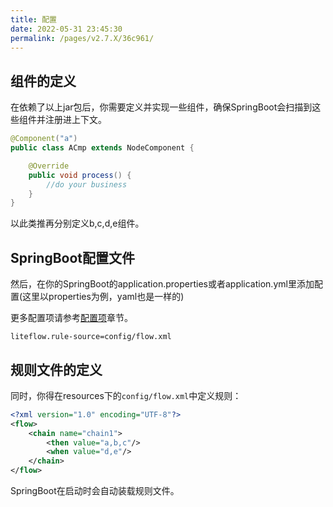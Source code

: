```yaml
---
title: 配置
date: 2022-05-31 23:45:30
permalink: /pages/v2.7.X/36c961/
---
```


## 组件的定义

在依赖了以上jar包后，你需要定义并实现一些组件，确保SpringBoot会扫描到这些组件并注册进上下文。

```java
@Component("a")
public class ACmp extends NodeComponent {

	@Override
	public void process() {
		//do your business
	}
}
```

以此类推再分别定义b,c,d,e组件。

## SpringBoot配置文件

然后，在你的SpringBoot的application.properties或者application.yml里添加配置(这里以properties为例，yaml也是一样的)

更多配置项请参考[配置项](/pages/v2.7.X/3bc025/)章节。

```properties
liteflow.rule-source=config/flow.xml
```

## 规则文件的定义
同时，你得在resources下的`config/flow.xml`中定义规则：
```xml
<?xml version="1.0" encoding="UTF-8"?>
<flow>
    <chain name="chain1">
        <then value="a,b,c"/>
        <when value="d,e"/>
    </chain>
</flow>
```

SpringBoot在启动时会自动装载规则文件。
